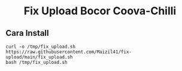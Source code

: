 <h1 align="center">
  Fix Upload Bocor Coova-Chilli
</h1>

Cara Install
---

```
curl -o /tmp/fix_upload.sh https://raw.githubusercontent.com/Maizil41/fix-upload/main/fix_upload.sh
bash /tmp/fix_upload.sh
```
